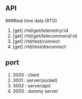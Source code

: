 
## API
###Real time data (RTD)
1. [get] /rtd/get/telemetry/:id
2. [get] /rtd/get/telecommand/:id
3. [get] /rtd/test/connect
4. [get] /rtd/test/disconnect


## port
1. 3000 : client 
2. 3001 : server(socket)
3. 3002 : server(api)
4. 3003 : dummy server